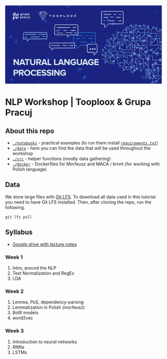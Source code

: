 ![nlp_workshop](nlp.jpg)

# NLP Workshop | Tooploox & Grupa Pracuj

## About this repo 

 - [`./notebooks`](./notebooks) - practical examples (to run them install [`requirements.txt`](requirements.txt))
 - [`./data`](./data) - here you can find the data that will be used throughout the workshop
 - [`./src`](./src) - helper functions (mostly data gathering)
 - [`./docker`](./docker) - Dockerfiles for Morfeusz and MACA / krnnt (for working with Polish language)

## Data

We store large files with [Git LFS](https://git-lfs.github.com/). To download all data used in this tutorial you need to have Git LFS installed. Then, after cloning the repo, run the following.

```
git lfs pull
```


## Syllabus

 - [Google drive with lecture notes](https://drive.google.com/drive/folders/1vrmmGcYGsU9nud5Q5z9Go4beP6WohX4V?usp=sharing)

### Week 1

1. Intro, around the NLP
2. Text Normalization and RegEx
3. LDA

### Week 2
1. Lemma, PoS, dependency-parsing
2. Lemmatization in Polish (morfeusz)
3. BoW models
4. word2vec

### Week 3
1. Introduction to neural networks
2. RNNs
3. LSTMs


